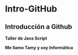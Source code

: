 # Intro-GitHub

## Introducción a Github 
**Taller de Java Script**

**Me llamo Tamy y soy Informática**
